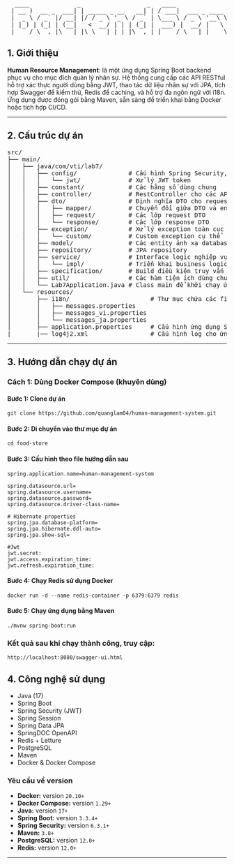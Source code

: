 <pre>
  ____             _                  _   ____                  _
 | __ )  __ _  ___| | _____ _ __   __| | / ___|  ___ _ ____   _(_) ___ ___
 |  _ \ / _` |/ __| |/ / _ \ '_ \ / _` | \___ \ / _ \ '__\ \ / / |/ __/ _ \
 | |_) | (_| | (__|   <  __/ | | | (_| |  ___) |  __/ |   \ V /| | (_|  __/
 |____/ \__,_|\___|_|\_\___|_| |_|\__,_| |____/ \___|_|    \_/ |_|\___\___|
</pre>

## 1. Giới thiệu

**Human Resource Management**: là một ứng dụng Spring Boot backend phục vụ cho mục đích quản lý nhân sự. Hệ thống cung cấp các API RESTful hỗ trợ xác thực người dùng bằng JWT, thao tác dữ liệu nhân sự với JPA, tích hợp Swagger để kiểm thử, Redis để caching, và hỗ trợ đa ngôn ngữ với i18n. Ứng dụng được đóng gói bằng Maven, sẵn sàng để triển khai bằng Docker hoặc tích hợp CI/CD.

---

## 2. Cấu trúc dự án

<pre>
src/
├── main/
│   ├── java/com/vti/lab7/
│   │   ├── config/              # Cấu hình Spring Security, CORS, Swagger
│   │   │   └── jwt/             # Xử lý JWT token
│   │   ├── constant/            # Các hằng số dùng chung
│   │   ├── controller/          # RestController cho các API
│   │   ├── dto/                 # Định nghĩa DTO cho request/response
│   │   │   ├── mapper/          # Chuyển đổi giữa DTO và entity
│   │   │   ├── request/         # Các lớp request DTO
│   │   │   └── response/        # Các lớp response DTO
│   │   ├── exception/           # Xử lý exception toàn cục
│   │   │   └── custom/          # Custom exception cụ thể
│   │   ├── model/               # Các entity ánh xạ database
│   │   ├── repository/          # JPA repository
│   │   ├── service/             # Interface logic nghiệp vụ
│   │   │   └── impl/            # Triển khai business logic
│   │   ├── specification/       # Build điều kiện truy vấn động
│   │   ├── util/                # Các hàm tiện ích dùng chung
│   │   └── Lab7Application.java # Class main để khởi chạy ứng dụng
│   └── resources/
│       ├── i18n/                      # Thư mục chứa các file đa ngôn ngữ
│       │   ├── messages.properties
│       │   ├── messages_vi.properties
│       │   └── messages_ja.properties
│       ├── application.properties     # Cấu hình ứng dụng Spring Boot
|       |── log4j2.xml                 # Cấu hình log cho ứng dụng
</pre>

---

## 3. Hướng dẫn chạy dự án

### Cách 1: Dùng Docker Compose (khuyên dùng)

#### Bước 1: Clone dự án

```
git clone https://github.com/quanglam04/human-management-system.git
```

#### Bước 2: Di chuyển vào thư mục dự án

```
cd food-store
```

#### Bước 3: Cấu hình theo file hướng dẫn sau

```
spring.application.name=human-management-system

spring.datasource.url=
spring.datasource.username=
spring.datasource.password=
spring.datasource.driver-class-name=

# Hibernate properties
spring.jpa.database-platform=
spring.jpa.hibernate.ddl-auto=
spring.jpa.show-sql=

#Jwt
jwt.secret:
jwt.access.expiration_time:
jwt.refresh.expiration_time:
```

#### Bước 4: Chạy Redis sử dụng Docker

```
docker run -d --name redis-container -p 6379:6379 redis
```

#### Bước 5: Chạy ứng dụng bằng Maven

```
./mvnw spring-boot:run
```

### Kết quả sau khi chạy thành công, truy cập:

```
http://localhost:8080/swagger-ui.html
```

## 4. Công nghệ sử dụng

- Java (17)
- Spring Boot
- Spring Security (JWT)
- Spring Session
- Spring Data JPA
- SpringDOC OpenAPI
- Redis + Letture
- PostgreSQL
- Maven
- Docker & Docker Compose

### Yêu cầu về version

- **Docker:** version `20.10+`
- **Docker Compose:** version `1.29+`
- **Java:** version `17+`
- **Spring Boot:** version `3.3.4+`
- **Spring Security:** version `6.3.1+`
- **Maven:** `3.8+`
- **PostgreSQL:** version `12.0+`
- **Redis:** version `12.0+`

---
